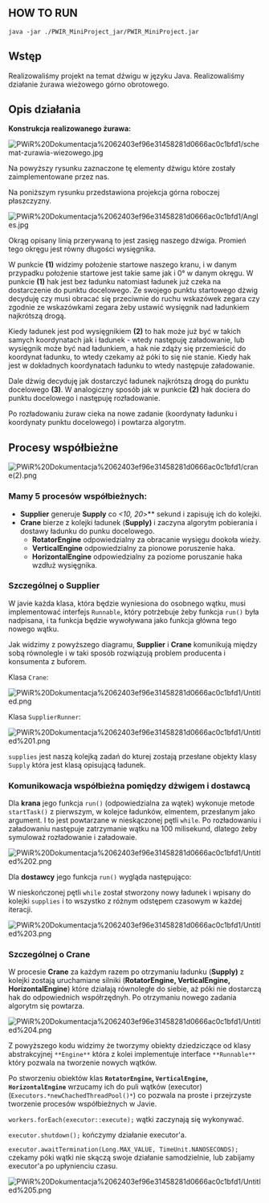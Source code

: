 ## HOW TO RUN

```
java -jar ./PWIR_MiniProject_jar/PWIR_MiniProject.jar
```


## Wstęp

Realizowaliśmy projekt na temat dźwigu w języku Java. Realizowaliśmy działanie żurawa wieżowego górno obrotowego.

## Opis działania

**Konstrukcja realizowanego żurawa:**

![PWiR%20Dokumentacja%2062403ef96e31458281d0666ac0c1bfd1/schemat-zurawia-wiezowego.jpg](PWiR%20Dokumentacja%2062403ef96e31458281d0666ac0c1bfd1/schemat-zurawia-wiezowego.jpg)

Na powyższy rysunku zaznaczone tę elementy dźwigu które zostały zaimplementowane przez nas.

Na poniższym rysunku przedstawiona projekcja górna roboczej płaszczyzny.

![PWiR%20Dokumentacja%2062403ef96e31458281d0666ac0c1bfd1/Angles.jpg](PWiR%20Dokumentacja%2062403ef96e31458281d0666ac0c1bfd1/Angles.jpg)

Okrąg opisany linią przerywaną to jest zasięg naszego dżwiga. Promień tego okręgu jest równy długości wysięgnika. 

W punkcie **(1)** widzimy położenie startowe naszego kranu, i w danym przypadku położenie startowe jest takie same jak i 0° w danym okręgu. W punkcie **(1)** hak jest bez ładunku natomiast ładunek już czeka na dostarczenie do punktu docelowego.  Ze swojego punktu startowego dżwig decyduję czy musi obracać się przeciwnie do ruchu wskazówek zegara czy zgodnie ze wskazówkami zegara żeby ustawić wysięgnik nad ładunkiem najkrótszą drogą. 

Kiedy ładunek jest pod wysięgnikiem **(2)** to hak może już być w takich samych koordynatach jak i ładunek - wtedy następuję załadowanie, lub wysięgnik może być nad ładunkiem, a hak nie zdąży się przemieścić do koordynat ładunku, to wtedy czekamy aż póki to się nie stanie. Kiedy hak jest w dokładnych koordynatach ładunku to wtedy następuje załadowanie. 

Dale dżwig decyduję jak dostarczyć ładunek najkrótszą drogą do punktu docelowego **(3)**. W analogiczny sposób jak w punkcie **(2)** hak dociera do punktu docelowego i następuję rozładowanie. 

Po rozładowaniu żuraw cieka na nowe zadanie (koordynaty ładunku i koordynaty punktu docelowego) i powtarza algorytm. 

## Procesy współbieżne

![PWiR%20Dokumentacja%2062403ef96e31458281d0666ac0c1bfd1/crane(2).png](PWiR%20Dokumentacja%2062403ef96e31458281d0666ac0c1bfd1/crane(2).png)

### Mamy 5 procesów współbieżnych:

- **Supplier** generuje **Supply** co **<10*, 20*>** sekund i zapisuję ich do kolejki.
- **Crane** bierze z kolejki ładunek (**Supply)** i zaczyna algorytm pobierania i dostawy ładunku do punku docelowego.
    - **RotatorEngine** odpowiedzialny za obracanie wysięgu dookoła wieży.
    - **VerticalEngine** odpowiedzialny za pionowe poruszenie haka.
    - **HorizontalEngine** odpowiedzialny za poziome poruszanie haka wzdłuż wysięgnika.

### Szczególnej o Supplier

W javie każda klasa, która będzie wyniesiona do osobnego wątku, musi implementować interfejs `Runnable`, który potrżebuje żeby funkcja `run()` była nadpisana, i ta funkcja będzie wywoływana jako funkcja główna tego nowego wątku.

Jak widzimy z powyższego diagramu, **Supplier** i **Crane**  komunikują między sobą równolegle i w taki sposób rozwiązują problem producenta i konsumenta z buforem. 

Klasa `Crane`:

 

![PWiR%20Dokumentacja%2062403ef96e31458281d0666ac0c1bfd1/Untitled.png](PWiR%20Dokumentacja%2062403ef96e31458281d0666ac0c1bfd1/Untitled.png)

Klasa `SupplierRunner`:

![PWiR%20Dokumentacja%2062403ef96e31458281d0666ac0c1bfd1/Untitled%201.png](PWiR%20Dokumentacja%2062403ef96e31458281d0666ac0c1bfd1/Untitled%201.png)

`supplies` jest naszą kolejką zadań do kturej zostają przesłane objekty klasy `Supply` która jest klasą opisującą ładunek. 

### Komunikowacja współbieżna pomiędzy dżwigem i dostawcą

Dla **krana** jego funkcja `run()` (odpowiedzialna za wątek) wykonuje metode `startTask()` z pierwszym, w kolejce ładunków, elmentem, przesłanym jako argument. I to jest powtarzane w nieskączonej pętli `while`. Po rozładowaniu i załadowaniu następuje zatrzymanie wątku na 100 milisekund, dlatego żeby symuloważ rozładowanie i załadowaie.

![PWiR%20Dokumentacja%2062403ef96e31458281d0666ac0c1bfd1/Untitled%202.png](PWiR%20Dokumentacja%2062403ef96e31458281d0666ac0c1bfd1/Untitled%202.png)

Dla **dostawcy** jego funkcja `run()` wygląda następująco:

W nieskończonej pętli `while` został stworzony nowy ładunek i wpisany do kolejki `supplies` i to wszystko z różnym odstępem czasowym w każdej iteracji.

![PWiR%20Dokumentacja%2062403ef96e31458281d0666ac0c1bfd1/Untitled%203.png](PWiR%20Dokumentacja%2062403ef96e31458281d0666ac0c1bfd1/Untitled%203.png)

### Szczególnej o **Crane**

W procesie **Crane** za każdym razem po otrzymaniu ładunku (**Supply)** z kolejki zostają uruchamiane silniki (**RotatorEngine, VerticalEngine, HorizontalEngine**) które działają równoległe do siebie, aż póki nie dostarczą hak do odpowiednich współrzędnyh. Po otrzymaniu nowego zadania algorytm się powtarza. 

![PWiR%20Dokumentacja%2062403ef96e31458281d0666ac0c1bfd1/Untitled%204.png](PWiR%20Dokumentacja%2062403ef96e31458281d0666ac0c1bfd1/Untitled%204.png)

Z powyższego kodu widzimy że tworzymy obiekty dziedziczące od klasy abstrakcyjnej `**Engine**`  która z kolei implementuje interface `**Runnable**` który pozwala na tworzenie nowych wątków.

Po stworzeniu obiektów klas **`RotatorEngine`, `VerticalEngine`, `HorizontalEngine`** wrzucamy ich do puli wątków (executor) (`Executors.*newChachedThreadPool()*`) co pozwala na proste i przejrzyste tworzenie procesów współbieżnych w Javie. 

`workers.forEach(executor::execute);` wątki zaczynają się wykonywać. 

`executor.shutdown();` kończymy działanie executor'a.

`executor.awaitTermination(Long.MAX_VALUE, TimeUnit.NANOSECONDS);` czekamy póki wątki nie skączą swoje działanie samodzielnie, lub zabijamy executor'a po upłynienciu czasu. 

![PWiR%20Dokumentacja%2062403ef96e31458281d0666ac0c1bfd1/Untitled%205.png](PWiR%20Dokumentacja%2062403ef96e31458281d0666ac0c1bfd1/Untitled%205.png)
